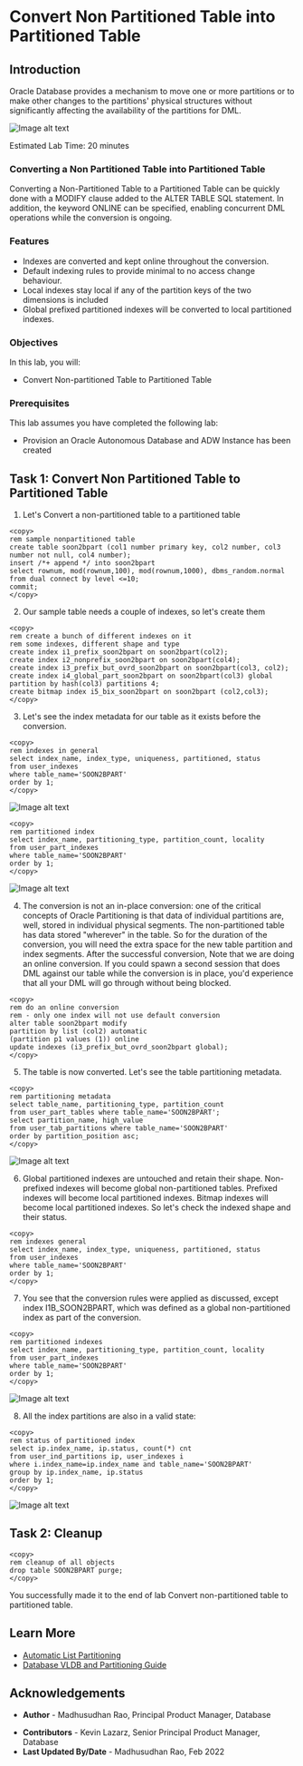 # Convert Non Partitioned Table into Partitioned Table 

## Introduction
 
Oracle Database provides a mechanism to move one or more partitions or to make other changes to the partitions' physical structures without significantly affecting the availability of the partitions for DML.  

![Image alt text](images/convert-non-partitioned-intro.png "Convert Non-partitioned Table Introduction")
 
Estimated Lab Time: 20 minutes

### Converting a Non Partitioned Table into Partitioned Table 
Converting a Non-Partitioned Table to a Partitioned Table can be quickly done with a MODIFY clause added to the ALTER TABLE SQL statement. In addition, the keyword ONLINE can be specified, enabling concurrent DML operations while the conversion is ongoing.

### Features

* Indexes are converted and kept online throughout the conversion.
* Default indexing rules to provide minimal to no access change behaviour.
* Local indexes stay local if any of the partition keys of the two dimensions is included
* Global prefixed partitioned indexes will be converted to local partitioned indexes.
 
### Objectives
 
In this lab, you will:
* Convert Non-partitioned Table to Partitioned Table

### Prerequisites
This lab assumes you have completed the following lab:

- Provision an Oracle Autonomous Database and ADW Instance has been created

## Task 1: Convert Non Partitioned Table to Partitioned Table

1. Let's Convert a non-partitioned table to a partitioned table

```
<copy>
rem sample nonpartitioned table
create table soon2bpart (col1 number primary key, col2 number, col3 number not null, col4 number);
insert /*+ append */ into soon2bpart 
select rownum, mod(rownum,100), mod(rownum,1000), dbms_random.normal from dual connect by level <=10;
commit;
</copy>
```

2. Our sample table needs a couple of indexes, so let's create them

```
<copy>
rem create a bunch of different indexes on it
rem some indexes, different shape and type
create index i1_prefix_soon2bpart on soon2bpart(col2);
create index i2_nonprefix_soon2bpart on soon2bpart(col4);
create index i3_prefix_but_ovrd_soon2bpart on soon2bpart(col3, col2);
create index i4_global_part_soon2bpart on soon2bpart(col3) global partition by hash(col3) partitions 4;
create bitmap index i5_bix_soon2bpart on soon2bpart (col2,col3);
</copy>
```

3. Let's see the index metadata for our table as it exists before the conversion.

```
<copy>
rem indexes in general
select index_name, index_type, uniqueness, partitioned, status 
from user_indexes
where table_name='SOON2BPART'
order by 1;
</copy>
```

![Image alt text](images/soon2part-table.png "Convert Non-partitioned Table")

```
<copy>
rem partitioned index
select index_name, partitioning_type, partition_count, locality 
from user_part_indexes
where table_name='SOON2BPART'
order by 1;
</copy>
```

![Image alt text](images/soon2part-table-2.png "Convert Non-partitioned SOON2BPART Table")

4. The conversion is not an in-place conversion: one of the critical concepts of Oracle Partitioning is that data of individual partitions are, well, stored in individual physical segments. The non-partitioned table has data stored "wherever" in the table. So for the duration of the conversion, you will need the extra space for the new table partition and index segments. After the successful conversion,  Note that we are doing an online conversion. If you could spawn a second session that does DML against our table while the conversion is in place, you'd experience that all your DML will go through without being blocked.  

```
<copy>
rem do an online conversion
rem - only one index will not use default conversion
alter table soon2bpart modify
partition by list (col2) automatic
(partition p1 values (1)) online
update indexes (i3_prefix_but_ovrd_soon2bpart global);
</copy>
```

5. The table is now converted. Let's see the table partitioning metadata.

```
<copy>
rem partitioning metadata
select table_name, partitioning_type, partition_count 
from user_part_tables where table_name='SOON2BPART';
select partition_name, high_value 
from user_tab_partitions where table_name='SOON2BPART'
order by partition_position asc;
</copy>
```

![Image alt text](images/partition-position.png "Convert Non-partitioned Table Partition Position")

6. Global partitioned indexes are untouched and retain their shape. Non-prefixed indexes will become global non-partitioned tables.
Prefixed indexes will become local partitioned indexes. Bitmap indexes will become local partitioned indexes. So let's check the indexed shape and their status.

```
<copy>
rem indexes general
select index_name, index_type, uniqueness, partitioned, status 
from user_indexes
where table_name='SOON2BPART'
order by 1;
</copy>
```

7. You see that the conversion rules were applied as discussed, except index I1B\_SOON2BPART, which was defined as a global non-partitioned index as part of the conversion.

```
<copy>
rem partitioned indexes
select index_name, partitioning_type, partition_count, locality 
from user_part_indexes
where table_name='SOON2BPART'
order by 1;
</copy>
```

![Image alt text](images/soon2part-table-3.png "Convert Non-partitioned Table")

8. All the index partitions are also in a valid state:

```
<copy>
rem status of partitioned index
select ip.index_name, ip.status, count(*) cnt
from user_ind_partitions ip, user_indexes i
where i.index_name=ip.index_name and table_name='SOON2BPART'
group by ip.index_name, ip.status
order by 1;
</copy>
```

![Image alt text](images/soon2part-table-4.png "Convert Non-partitioned Table")

## Task 2: Cleanup
 

```
<copy>
rem cleanup of all objects
drop table SOON2BPART purge; 
</copy>
```

You successfully made it to the end of lab Convert non-partitioned table to partitioned table.   

## Learn More

* [Automatic List Partitioning](https://livesql.oracle.com/apex/livesql/file/content_HU7JYQY0PKB0PHLIGNXWWEYLO.html)
* [Database VLDB and Partitioning Guide](https://docs.oracle.com/en/database/oracle/oracle-database/21/vldbg/create-composite-partition-table.html#GUID-9ECF0F94-57BB-45F8-824F-48B320F23D9C)

## Acknowledgements

- **Author** - Madhusudhan Rao, Principal Product Manager, Database
* **Contributors** - Kevin Lazarz, Senior Principal Product Manager, Database  
* **Last Updated By/Date** -  Madhusudhan Rao, Feb 2022 

